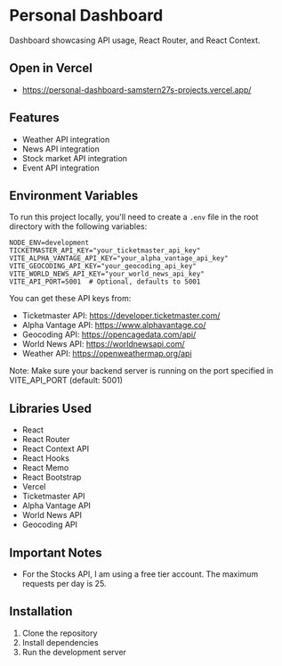 # Personal Dashboard

Dashboard showcasing API usage, React Router, and React Context.

## Open in Vercel

- https://personal-dashboard-samstern27s-projects.vercel.app/

## Features

- Weather API integration
- News API integration
- Stock market API integration
- Event API integration

## Environment Variables

To run this project locally, you'll need to create a `.env` file in the root directory with the following variables:

```env
NODE_ENV=development
TICKETMASTER_API_KEY="your_ticketmaster_api_key"
VITE_ALPHA_VANTAGE_API_KEY="your_alpha_vantage_api_key"
VITE_GEOCODING_API_KEY="your_geocoding_api_key"
VITE_WORLD_NEWS_API_KEY="your_world_news_api_key"
VITE_API_PORT=5001  # Optional, defaults to 5001
```

You can get these API keys from:

- Ticketmaster API: https://developer.ticketmaster.com/
- Alpha Vantage API: https://www.alphavantage.co/
- Geocoding API: https://opencagedata.com/api/
- World News API: https://worldnewsapi.com/
- Weather API: https://openweathermap.org/api

Note: Make sure your backend server is running on the port specified in VITE_API_PORT (default: 5001)

## Libraries Used

- React
- React Router
- React Context API
- React Hooks
- React Memo
- React Bootstrap
- Vercel
- Ticketmaster API
- Alpha Vantage API
- World News API
- Geocoding API

## Important Notes

- For the Stocks API, I am using a free tier account. The maximum requests per day is 25.

## Installation

1. Clone the repository
2. Install dependencies
3. Run the development server
